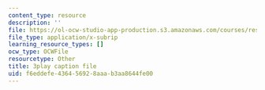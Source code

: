 ```yaml
---
content_type: resource
description: ''
file: https://ol-ocw-studio-app-production.s3.amazonaws.com/courses/res-8-007-cosmic-origin-of-the-chemical-elements-fall-2019/f6eddefe436456928aaab3aa8644fe00_lB0PosKEFYc.vtt
file_type: application/x-subrip
learning_resource_types: []
ocw_type: OCWFile
resourcetype: Other
title: 3play caption file
uid: f6eddefe-4364-5692-8aaa-b3aa8644fe00
---
```

